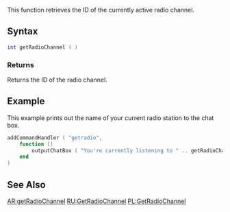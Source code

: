This function retrieves the ID of the currently active radio channel.

Syntax
------

``` lua
int getRadioChannel ( )             
```

### Returns

Returns the ID of the radio channel.

Example
-------

This example prints out the name of your current radio station to the chat box.

``` lua
addCommandHandler ( "getradio",
    function ()
        outputChatBox ( "You're currently listening to " .. getRadioChannelName ( getRadioChannel() ) .. "!" )
    end
)
```

See Also
--------

[AR:getRadioChannel](/docs/ar:getradiochannel.md "wikilink") [RU:GetRadioChannel](/RU:GetRadioChannel.md "wikilink") [PL:GetRadioChannel](/PL:GetRadioChannel.md "wikilink")
